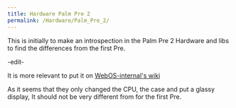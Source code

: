 ```yaml
---
title: Hardware Palm Pre 2
permalink: /Hardware/Palm_Pre_2/
---
```


This is initially to make an introspection in the Palm Pre 2 Hardware and libs to find the differences from the first Pre.

-edit-

It is more relevant to put it on [WebOS-internal's wiki](http://www.webos-internals.org/wiki/PalmPre2HardwareAndDriversInformations)

As it seems that they only changed the CPU, the case and put a glassy display, It should not be very different from for the first Pre.